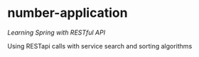 # number-application

*Learning Spring with RESTful API*


Using RESTapi calls with service search and sorting algorithms
